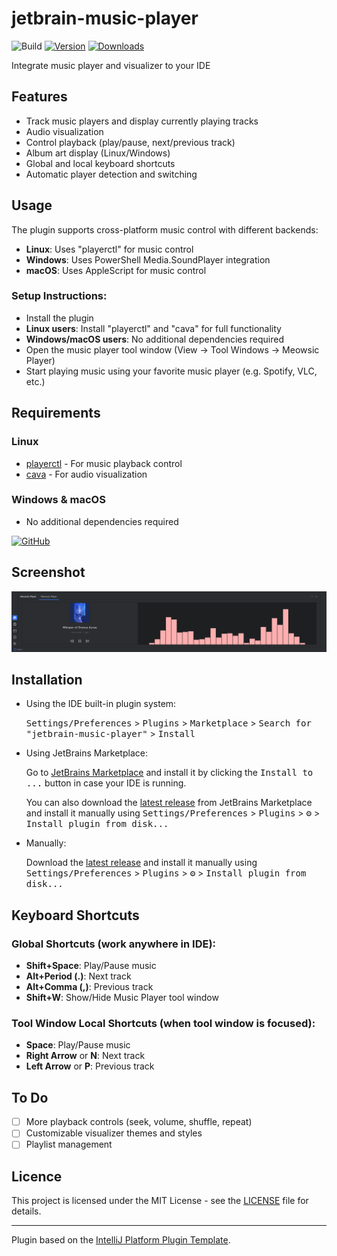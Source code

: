 # jetbrain-music-player

![Build](https://github.com/Emii-lia/meowsic-player/workflows/Build/badge.svg)
[![Version](https://img.shields.io/jetbrains/plugin/v/28287-meowsic-player.svg)](https://plugins.jetbrains.com/plugin/28287-meowsic-player)
[![Downloads](https://img.shields.io/jetbrains/plugin/d/28287-meowsic-player.svg)](https://plugins.jetbrains.com/plugin/28287-meowsic-player)

<!-- Plugin description -->
Integrate music player and visualizer to your IDE

## Features
- Track music players and display currently playing tracks
- Audio visualization
- Control playback (play/pause, next/previous track)
- Album art display (Linux/Windows)
- Global and local keyboard shortcuts
- Automatic player detection and switching

## Usage
The plugin supports cross-platform music control with different backends:
- **Linux**: Uses "playerctl" for music control
- **Windows**: Uses PowerShell Media.SoundPlayer integration
- **macOS**: Uses AppleScript for music control

### Setup Instructions:
- Install the plugin
- **Linux users**: Install "playerctl" and "cava" for full functionality
- **Windows/macOS users**: No additional dependencies required
- Open the music player tool window (View → Tool Windows → Meowsic Player)
- Start playing music using your favorite music player (e.g. Spotify, VLC, etc.)

## Requirements

### Linux
- [playerctl](https://github.com/altdesktop/playerctl) - For music playback control
- [cava](https://github.com/karlstav/cava) - For audio visualization

### Windows & macOS
- No additional dependencies required


[![GitHub](https://img.shields.io/badge/Github-Meowsic_player-blue?logo=github)](https://github.com/Emii-lia/meowsic-player)
<!-- Plugin description end -->

## Screenshot

![screenshot](./plugin_screenshot.png)

## Installation

- Using the IDE built-in plugin system:
  
  <kbd>Settings/Preferences</kbd> > <kbd>Plugins</kbd> > <kbd>Marketplace</kbd> > <kbd>Search for "jetbrain-music-player"</kbd> >
  <kbd>Install</kbd>
  
- Using JetBrains Marketplace:

  Go to [JetBrains Marketplace](https://plugins.jetbrains.com/plugin/28287-meowsic-player) and install it by clicking the <kbd>Install to ...</kbd> button in case your IDE is running.

  You can also download the [latest release](https://plugins.jetbrains.com/plugin/28287-meowsic-player/versions) from JetBrains Marketplace and install it manually using
  <kbd>Settings/Preferences</kbd> > <kbd>Plugins</kbd> > <kbd>⚙️</kbd> > <kbd>Install plugin from disk...</kbd>

- Manually:

  Download the [latest release](https://github.com/Emii-lia/jetbrain-music-player/releases/latest) and install it manually using
  <kbd>Settings/Preferences</kbd> > <kbd>Plugins</kbd> > <kbd>⚙️</kbd> > <kbd>Install plugin from disk...</kbd>

## Keyboard Shortcuts

### Global Shortcuts (work anywhere in IDE):
- **Shift+Space**: Play/Pause music
- **Alt+Period (.)**: Next track
- **Alt+Comma (,)**: Previous track
- **Shift+W**: Show/Hide Music Player tool window

### Tool Window Local Shortcuts (when tool window is focused):
- **Space**: Play/Pause music
- **Right Arrow** or **N**: Next track
- **Left Arrow** or **P**: Previous track

## To Do
- [ ] More playback controls (seek, volume, shuffle, repeat)
- [ ] Customizable visualizer themes and styles
- [ ] Playlist management

## Licence

This project is licensed under the MIT License - see the [LICENSE](LICENSE) file for details.

---
Plugin based on the [IntelliJ Platform Plugin Template][template].


[template]: https://github.com/JetBrains/intellij-platform-plugin-template
[docs:plugin-description]: https://plugins.jetbrains.com/docs/intellij/plugin-user-experience.html#plugin-description-and-presentation

